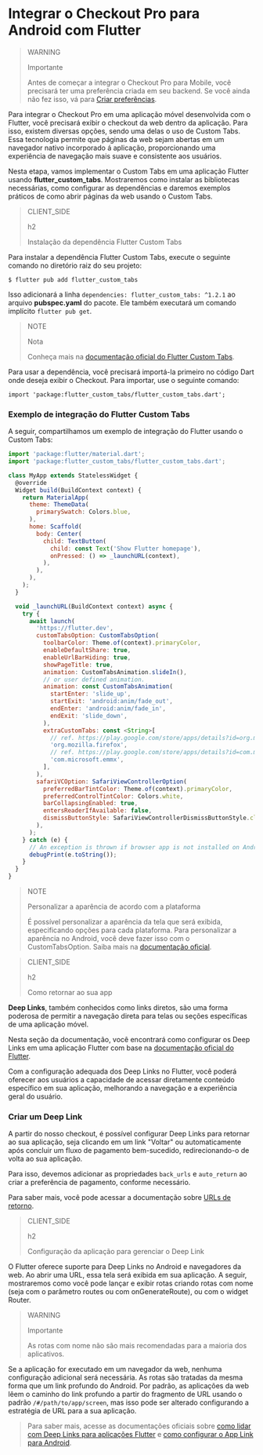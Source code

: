 # Integrar o Checkout Pro para Android com Flutter

> WARNING
>
> Importante
>
> Antes de começar a integrar o Checkout Pro para Mobile, você precisará ter uma preferência criada em seu backend. Se você ainda não fez isso, vá para [Criar preferências](/developers/pt/docs/checkout-pro/integrate-preferences).

Para integrar o Checkout Pro em uma aplicação móvel desenvolvida com o Flutter, você precisará exibir o checkout da web dentro da aplicação. Para isso, existem diversas opções, sendo uma delas o uso de Custom Tabs. Essa tecnologia permite que páginas da web sejam abertas em um navegador nativo incorporado á aplicação, proporcionando uma experiência de navegação mais suave e consistente aos usuários.

Nesta etapa, vamos implementar o Custom Tabs em uma aplicação Flutter usando **flutter_custom_tabs**. Mostraremos como instalar as bibliotecas necessárias, como configurar as dependências e daremos exemplos práticos de como abrir páginas da web usando o Custom Tabs.

> CLIENT_SIDE
>
> h2
>
> Instalação da dependência Flutter Custom Tabs

Para instalar a dependência Flutter Custom Tabs, execute o seguinte comando no diretório raiz do seu projeto:

```terminal
$ flutter pub add flutter_custom_tabs
```

Isso adicionará a linha `dependencies: flutter_custom_tabs: ^1.2.1` ao arquivo **pubspec.yaml** do pacote. Ele também executará um comando implícito `flutter pub get`.

> NOTE
>
> Nota
> 
> Conheça mais na [documentação oficial do Flutter Custom Tabs](https://pub.dev/packages/flutter_custom_tabs).

Para usar a dependência, você precisará importá-la primeiro no código Dart onde deseja exibir o Checkout. Para importar, use o seguinte comando:

```terminal
import 'package:flutter_custom_tabs/flutter_custom_tabs.dart';
```

### Exemplo de integração do Flutter Custom Tabs

A seguir, compartilhamos um exemplo de integração do Flutter usando o Custom Tabs:

```javascript
import 'package:flutter/material.dart';
import 'package:flutter_custom_tabs/flutter_custom_tabs.dart';

class MyApp extends StatelessWidget {
  @override
  Widget build(BuildContext context) {
    return MaterialApp(
      theme: ThemeData(
        primarySwatch: Colors.blue,
      ),
      home: Scaffold(
        body: Center(
          child: TextButton(
            child: const Text('Show Flutter homepage'),
            onPressed: () => _launchURL(context),
          ),
        ),
      ),
    );
  }

  void _launchURL(BuildContext context) async {
    try {
      await launch(
        'https://flutter.dev',
        customTabsOption: CustomTabsOption(
          toolbarColor: Theme.of(context).primaryColor,
          enableDefaultShare: true,
          enableUrlBarHiding: true,
          showPageTitle: true,
          animation: CustomTabsAnimation.slideIn(),
          // or user defined animation.
          animation: const CustomTabsAnimation(
            startEnter: 'slide_up',
            startExit: 'android:anim/fade_out',
            endEnter: 'android:anim/fade_in',
            endExit: 'slide_down',
          ),
          extraCustomTabs: const <String>[
            // ref. https://play.google.com/store/apps/details?id=org.mozilla.firefox
            'org.mozilla.firefox',
            // ref. https://play.google.com/store/apps/details?id=com.microsoft.emmx
            'com.microsoft.emmx',
          ],
        ),                    
        safariVCOption: SafariViewControllerOption(
          preferredBarTintColor: Theme.of(context).primaryColor,
          preferredControlTintColor: Colors.white,
          barCollapsingEnabled: true,
          entersReaderIfAvailable: false,
          dismissButtonStyle: SafariViewControllerDismissButtonStyle.close,        
        ),
      );
    } catch (e) {
      // An exception is thrown if browser app is not installed on Android device.
      debugPrint(e.toString());
    }
  }
}
```

> NOTE
>
> Personalizar a aparência de acordo com a plataforma
>
> É possível personalizar a aparência da tela que será exibida, especificando opções para cada plataforma. Para personalizar a aparência no Android, você deve fazer isso com o CustomTabsOption. Saiba mais na [documentação oficial](https://pub.dev/packages/flutter_custom_tabs).

> CLIENT_SIDE
>
> h2
>
> Como retornar ao sua app

**Deep Links**, também conhecidos como links diretos, são uma forma poderosa de permitir a navegação direta para telas ou seções específicas de uma aplicação móvel.

Nesta seção da documentação, você encontrará como configurar os Deep Links em uma aplicação Flutter com base na [documentação oficial do Flutter](https://docs.flutter.dev/ui/navigation/deep-linking?gclid=CjwKCAjwrranBhAEEiwAzbhNtSuZ4qnpJoRrs1AgJ8SzP80sc4EmZA3_VlFInWPQ-42suf1Wm31K9RoC0f4QAvD_BwE&gclsrc=aw.ds).

Com a configuração adequada dos Deep Links no Flutter, você poderá oferecer aos usuários a capacidade de acessar diretamente conteúdo específico em sua aplicação, melhorando a navegação e a experiência geral do usuário.

### Criar um Deep Link

A partir do nosso checkout, é possível configurar Deep Links para retornar ao sua aplicação, seja clicando em um link "Voltar" ou automaticamente após concluir um fluxo de pagamento bem-sucedido, redirecionando-o de volta ao sua aplicação.

Para isso, devemos adicionar as propriedades `back_urls` e `auto_return` ao criar a preferência de pagamento, conforme necessário.

Para saber mais, você pode acessar a documentação sobre [URLs de retorno](/developers/es/docs/checkout-pro/checkout-customization/user-interface/redirection).

> CLIENT_SIDE
>
> h2
>
> Configuração da aplicação para gerenciar o Deep Link 

O Flutter oferece suporte para Deep Links no Android e navegadores da web. Ao abrir uma URL, essa tela será exibida em sua aplicação. A seguir, mostraremos como você pode lançar e exibir rotas criando rotas com nome (seja com o parâmetro routes ou com onGenerateRoute), ou com o widget Router.

> WARNING
>
> Importante
>
> As rotas com nome não são mais recomendadas para a maioria dos aplicativos.

Se a aplicação for executado em um navegador da web, nenhuma configuração adicional será necessária. As rotas são tratadas da mesma forma que um link profundo do Android. Por padrão, as aplicações da web lêem o caminho do link profundo a partir do fragmento de URL usando o padrão `/#/path/to/app/screen`, mas isso pode ser alterado configurando a estratégia de URL para a sua aplicação.

> Para saber mais, acesse as documentações oficiais sobre [como lidar com Deep Links para aplicações Flutter](https://medium.com/flutter-community/deep-links-and-flutter-applications-how-to-handle-them-properly-8c9865af9283) e [como configurar o App Link para Android](https://docs.flutter.dev/cookbook/navigation/set-up-app-links).
